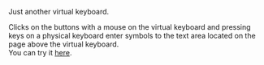 Just another virtual keyboard.

Clicks on the buttons with a mouse on the virtual keyboard and pressing keys on a physical keyboard enter symbols to the text area located on the page above the virtual keyboard.  
You can try it [here](https://siarhei-kliuiko.github.io/virtual-keyboard).
